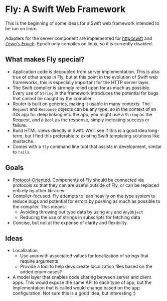 # Fly: A Swift Web Framework

This is the beginning of some ideas for a Swift web framework intended to be run on linux.

Adapters for the server component are implemented for [http4swift](https://github.com/takebayashi/http4swift) and [Zewo's
Epoch](https://github.com/Zewo/Epoch). Epoch only compiles on linux, so it is currently disabled.

## What makes Fly special?

- Application code is decoupled from server implementation.
  This is also true of other areas in Fly, but at this point in the evolution of
  Swift web frameworks, this is especially important for the HTTP server layer.
- The Swift compiler is strongly relied upon for as much as possible. Every use of `String` in the framework
  introduces the potential for bugs that cannot be caught by the compiler.
- Router is built on generics, making it usable in many contexts. The `Request` and `Response` objects
  can be any type, so in the context of an iOS app for deep linking into the app,
  you might use a `String` as the Request, and a `Bool` as the response, simply indicating success or failure.
- Build HTML views directly in Swift. We'll see if this is a good idea long-term, but I find this preferable to
  existing Swift templating solutions like mustache.
- Comes with a `fly` command line tool that assists in development, similar to `rails`.


## Goals

- [Protocol-Oriented](https://developer.apple.com/videos/play/wwdc2015-408/). Components of Fly
  should be connected via protocols so that they can are useful outside of Fly, or can be replaced
  entirely by other libraries.
- Compiler-focused. Fly attempts to lean heavily on the type system to reduce bugs and potential for
  errors by pushing as much as possible to the compiler. This means:
    - Avoiding throwing out type data by using `Any` and `AnyObject`
    - Reducing the use of strings in subscripts for fetching data
- Concise, but not at the expense of clarity and flexibility.


## Ideas

- Localization
  - Use `enum` with associated values for localization of strings that require arguments
  - Provide a tool to help devs create localization files based on the added enum cases?
- A model layer that enables code sharing between server and client apps. This would expose the same
  API to each type of app, but the implementation that is called would change based on the app
  configuration. Not sure this is a good idea, but interesting :)



